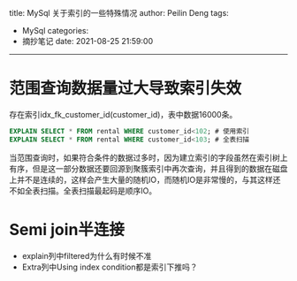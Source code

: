 title: MySql 关于索引的一些特殊情况
author: Peilin Deng
tags:
  - MySql
categories:
  - 摘抄笔记
date: 2021-08-25 21:59:00
---
# 范围查询数据量过大导致索引失效
存在索引idx_fk_customer_id(customer_id)，表中数据16000条。
```sql
EXPLAIN SELECT * FROM rental WHERE customer_id<102; # 使用索引
EXPLAIN SELECT * FROM rental WHERE customer_id<103; # 全表扫描
```
当范围查询时，如果符合条件的数据过多时，因为建立索引的字段虽然在索引树上有序，但是这一部分数据还要回源到聚簇索引中再次查询，并且得到的数据在磁盘上并不是连续的，这样会产生大量的随机IO，而随机IO是非常慢的，与其这样还不如全表扫描。全表扫描最起码是顺序IO。

# Semi join半连接





+ explain列中filtered为什么有时候不准
+ Extra列中Using index condition都是索引下推吗？